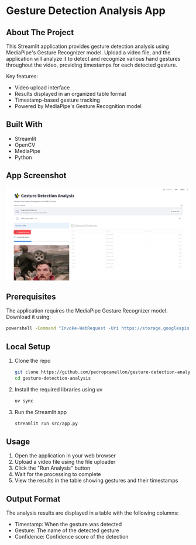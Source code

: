 # Gesture Detection Analysis App

## About The Project

This Streamlit application provides gesture detection analysis using MediaPipe's Gesture Recognizer model. Upload a video file, and the application will analyze it to detect and recognize various hand gestures throughout the video, providing timestamps for each detected gesture.

Key features:

- Video upload interface
- Results displayed in an organized table format
- Timestamp-based gesture tracking
- Powered by MediaPipe's Gesture Recognition model

## Built With

- Streamlit
- OpenCV
- MediaPipe
- Python

## App Screenshot

![App Screenshot](screenshot.png)

## Prerequisites

The application requires the MediaPipe Gesture Recognizer model. Download it using:

```sh
powershell -Command "Invoke-WebRequest -Uri https://storage.googleapis.com/mediapipe-models/gesture_recognizer/gesture_recognizer/float16/1/gesture_recognizer.task -OutFile models/gesture_recognizer.task"
```

## Local Setup

1. Clone the repo

   ```sh
   git clone https://github.com/pedropcamellon/gesture-detection-analysis.git
   cd gesture-detection-analysis
   ```

2. Install the required libraries using uv

   ```sh
   uv sync
   ```

3. Run the Streamlit app

   ```sh
   streamlit run src/app.py
   ```

## Usage

1. Open the application in your web browser
2. Upload a video file using the file uploader
3. Click the "Run Analysis" button
4. Wait for the processing to complete
5. View the results in the table showing gestures and their timestamps

## Output Format

The analysis results are displayed in a table with the following columns:

- Timestamp: When the gesture was detected
- Gesture: The name of the detected gesture
- Confidence: Confidence score of the detection
